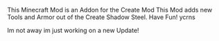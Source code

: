 This Minecraft Mod is an Addon for the Create Mod
This Mod adds new Tools and Armor out of the 
Create Shadow Steel.
Have Fun!
ycrns 

Im not away im just working on a new Update!

